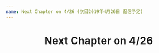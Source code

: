 ```yaml
---
name: Next Chapter on 4/26 (次回2019年4月26日 配信予定)
---
```

<h1 style="text-align: center">Next Chapter on 4/26</h1>